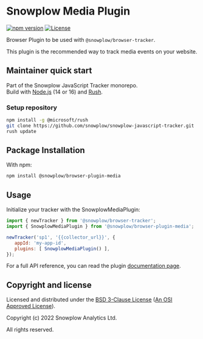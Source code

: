 # Snowplow Media Plugin

[![npm version][npm-image]][npm-url]
[![License][license-image]](LICENSE)

Browser Plugin to be used with `@snowplow/browser-tracker`.

This plugin is the recommended way to track media events on your website.

## Maintainer quick start

Part of the Snowplow JavaScript Tracker monorepo.  
Build with [Node.js](https://nodejs.org/en/) (14 or 16) and [Rush](https://rushjs.io/).

### Setup repository

```bash
npm install -g @microsoft/rush 
git clone https://github.com/snowplow/snowplow-javascript-tracker.git
rush update
```

## Package Installation

With npm:

```bash
npm install @snowplow/browser-plugin-media
```

## Usage

Initialize your tracker with the SnowplowMediaPlugin:

```js
import { newTracker } from '@snowplow/browser-tracker';
import { SnowplowMediaPlugin } from '@snowplow/browser-plugin-media';

newTracker('sp1', '{{collector_url}}', { 
   appId: 'my-app-id', 
   plugins: [ SnowplowMediaPlugin() ],
});
```

For a full API reference, you can read the plugin [documentation page](https://docs.snowplow.io/docs/collecting-data/collecting-from-own-applications/javascript-trackers/browser-tracker/browser-tracker-v3-reference/plugins/media/).

## Copyright and license

Licensed and distributed under the [BSD 3-Clause License](LICENSE) ([An OSI Approved License][osi]).

Copyright (c) 2022 Snowplow Analytics Ltd.

All rights reserved.

[npm-url]: https://www.npmjs.com/package/@snowplow/browser-plugin-media
[npm-image]: https://img.shields.io/npm/v/@snowplow/browser-plugin-media
[docs]: https://docs.snowplowanalytics.com/docs/collecting-data/collecting-from-own-applications/javascript-tracker/
[osi]: https://opensource.org/licenses/BSD-3-Clause
[license-image]: https://img.shields.io/npm/l/@snowplow/browser-plugin-media

